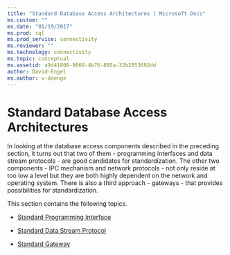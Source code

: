 ```yaml
---
title: "Standard Database Access Architectures | Microsoft Docs"
ms.custom: ""
ms.date: "01/19/2017"
ms.prod: sql
ms.prod_service: connectivity
ms.reviewer: ""
ms.technology: connectivity
ms.topic: conceptual
ms.assetid: a9d41800-9068-4b76-895a-32b2853692dd
author: David-Engel
ms.author: v-daenge
---
```

# Standard Database Access Architectures
In looking at the database access components described in the preceding section, it turns out that two of them - programming interfaces and data stream protocols - are good candidates for standardization. The other two components - IPC mechanism and network protocols - not only reside at too low a level but they are both highly dependent on the network and operating system. There is also a third approach - gateways - that provides possibilities for standardization.  
  
 This section contains the following topics.  
  
-   [Standard Programming Interface](../../odbc/reference/standard-programming-interface.md)  
  
-   [Standard Data Stream Protocol](../../odbc/reference/standard-data-stream-protocol.md)  
  
-   [Standard Gateway](../../odbc/reference/standard-gateway.md)
